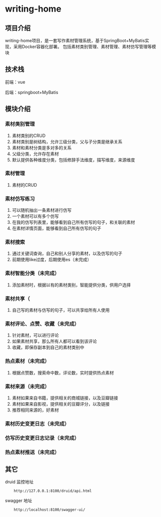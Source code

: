 # writing-home
## 项目介绍
writing-home项目，是一套写作素材管理系统，基于SpringBoot+MyBatis实现，采用Docker容器化部署。
包括素材类别管理、素材管理、素材仿写管理等模块

## 技术栈

前端：vue

后端：springboot+MyBatis

## 模块介绍

### 素材类别管理
1. 素材类别的CRUD
2. 素材类别是树结构，允许三级分类，父与子分类是继承关系
3. 素材和素材分类是多对多的关系
4. 父级分类，允许存在素材
5. 默认提供各种维度分类，包括修辞手法维度，描写维度，来源维度
### 素材管理
1. 素材的CRUD

### 素材仿写练习
1. 可以随机抽出一条素材进行仿写
2. 一个素材可以有多个仿写
3. 在我的仿写列表里，能够看到自己所有仿写的句子，和关联的素材
4. 在素材详情页面，能够看到自己所有仿写的句子
### 素材搜索
1. 通过关键词查询，自己和别人分享的素材，以及仿写的句子
2. 前期使用like过度，后期使用es（未完成）
### 素材智能分类（未完成）
1. 添加素材时，根据以有的素材类别，智能提供分类，供用户选择
### 素材共享（
1. 自己写的素材与仿写的句子，可以共享给所有人使用
### 素材评论、点赞、收藏（未完成）
1. 针对素材，可以进行评论
2. 如果素材共享，那么所有人都可以看到该评论
3. 收藏，即保存副本到自己的素材类别中
### 热点素材（未完成）
1. 根据点赞数，搜索命中数，评论数，实时提供热点素材
###  素材来源（未完成）
1.  素材如果来自书籍，提供相关的商城链接，以及豆瓣链接
2.  素材如果来自影视，提供相关的豆瓣评分，以及链接
3.  推荐相同来源的，好素材
### 素材历史变更日志（未完成）

### 仿写历史变更日志记录（未完成）

### 热点素材推送（未完成）


## 其它
druid 监控地址  
```
    http://127.0.0.1:8100/druid/api.html
```
swagger 地址
```$xslt
    http://localhost:8100/swagger-ui/
```
    